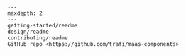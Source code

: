 ```{include} ../README.md
```


```{toctree}
---
maxdepth: 2
---
getting-started/readme
design/readme
contributing/readme
GitHub repo <https://github.com/trafi/maas-components>
```
